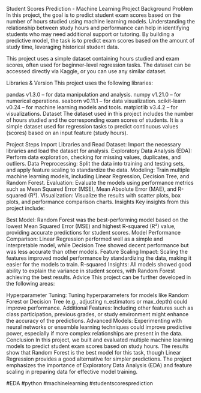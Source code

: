 Student Scores Prediction - Machine Learning Project
Background Problem
In this project, the goal is to predict student exam scores based on the number of hours studied using machine learning models. Understanding the relationship between study hours and performance can help in identifying students who may need additional support or tutoring. By building a predictive model, the task is to predict exam scores based on the amount of study time, leveraging historical student data.

This project uses a simple dataset containing hours studied and exam scores, often used for beginner-level regression tasks. The dataset can be accessed directly via Kaggle, or you can use any similar dataset.

Libraries & Version
This project uses the following libraries:

pandas v1.3.0 – for data manipulation and analysis.
numpy v1.21.0 – for numerical operations.
seaborn v0.11.1 – for data visualization.
scikit-learn v0.24 – for machine learning models and tools.
matplotlib v3.4.2 – for visualizations.
Dataset
The dataset used in this project includes the number of hours studied and the corresponding exam scores of students. It is a simple dataset used for regression tasks to predict continuous values (scores) based on an input feature (study hours).

Project Steps
Import Libraries and Read Dataset: Import the necessary libraries and load the dataset for analysis.
Exploratory Data Analysis (EDA): Perform data exploration, checking for missing values, duplicates, and outliers.
Data Preprocessing: Split the data into training and testing sets, and apply feature scaling to standardize the data.
Modeling: Train multiple machine learning models, including Linear Regression, Decision Tree, and Random Forest.
Evaluation: Evaluate the models using performance metrics such as Mean Squared Error (MSE), Mean Absolute Error (MAE), and R-squared (R²).
Visualization: Visualize the results with scatter plots, box plots, and performance comparison charts.
Insights
Key insights from this project include:

Best Model: Random Forest was the best-performing model based on the lowest Mean Squared Error (MSE) and highest R-squared (R²) value, providing accurate predictions for student scores.
Model Performance Comparison: Linear Regression performed well as a simple and interpretable model, while Decision Tree showed decent performance but was less accurate than other models.
Feature Scaling Impact: Scaling the features improved model performance by standardizing the data, making it easier for the models to train.
R-squared Insights: All models showed good ability to explain the variance in student scores, with Random Forest achieving the best results.
Advice
This project can be further developed in the following areas:

Hyperparameter Tuning: Tuning hyperparameters for models like Random Forest or Decision Tree (e.g., adjusting n_estimators or max_depth) could improve performance.
Additional Features: Including other features such as class participation, previous grades, or study environment might enhance the accuracy of the predictions.
Advanced Models: Experimenting with neural networks or ensemble learning techniques could improve predictive power, especially if more complex relationships are present in the data.
Conclusion
In this project, we built and evaluated multiple machine learning models to predict student exam scores based on study hours. The results show that Random Forest is the best model for this task, though Linear Regression provides a good alternative for simpler predictions. The project emphasizes the importance of Exploratory Data Analysis (EDA) and feature scaling in preparing data for effective model training.

#EDA #python #machinelearning #studentscoresprediction
